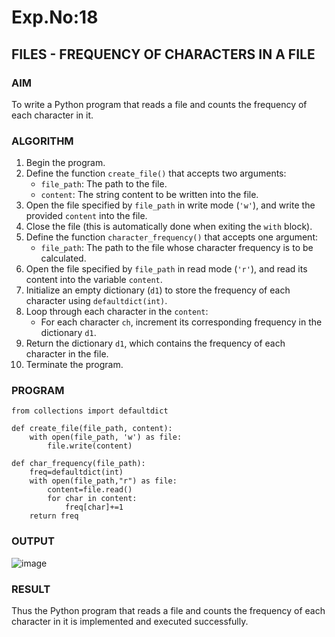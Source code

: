 # Exp.No:18  
## FILES - FREQUENCY OF CHARACTERS IN A FILE


### AIM  
To write a Python program that reads a file and counts the frequency of each character in it.


### ALGORITHM

1. Begin the program.  
2. Define the function `create_file()` that accepts two arguments:  
   - `file_path`: The path to the file.  
   - `content`: The string content to be written into the file.  
3. Open the file specified by `file_path` in write mode (`'w'`), and write the provided `content` into the file.  
4. Close the file (this is automatically done when exiting the `with` block).  
5. Define the function `character_frequency()` that accepts one argument:  
   - `file_path`: The path to the file whose character frequency is to be calculated.  
6. Open the file specified by `file_path` in read mode (`'r'`), and read its content into the variable `content`.  
7. Initialize an empty dictionary (`d1`) to store the frequency of each character using `defaultdict(int)`.  
8. Loop through each character in the `content`:  
   - For each character `ch`, increment its corresponding frequency in the dictionary `d1`.  
9. Return the dictionary `d1`, which contains the frequency of each character in the file.  
10. Terminate the program.



### PROGRAM

```
from collections import defaultdict

def create_file(file_path, content):
    with open(file_path, 'w') as file:
        file.write(content)

def char_frequency(file_path):
    freq=defaultdict(int)
    with open(file_path,"r") as file:
        content=file.read()
        for char in content:
            freq[char]+=1
    return freq

```

### OUTPUT
![image](https://github.com/user-attachments/assets/f1eb9380-7614-400e-82fb-71c5d04e540a)



### RESULT
Thus the Python program that reads a file and counts the frequency of each character in it is implemented and executed successfully.
